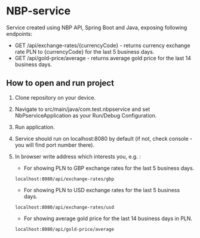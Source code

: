 # NBP-service
Service created using NBP API, Spring Boot and Java, exposing following endpoints:
- GET /api/exchange-rates/{currencyCode} - returns currency exchange rate PLN to {currencyCode} for the last 5 business days.
- GET /api/gold-price/average - returns average gold price for the last 14 business days.

## How to open and run project
1. Clone repository on your device.
2. Navigate to src/main/java/com.test.nbpservice and set NbPserviceApplication as your Run/Debug Configuration.
3. Run application.
4. Service should run on localhost:8080 by default (if not, check console - you will find port number there).
5. In browser write address which interests you, e.g. :
    - For showing PLN to GBP exchange rates for the last 5 business days.
    
    ```
    localhost:8080/api/exchange-rates/gbp
    ```

    - For showing PLN to USD exchange rates for the last 5 business days.
    
    ```
    localhost:8080/api/exchange-rates/usd
    ```

    - For showing average gold price for the last 14 business days in PLN.
    ```
    localhost:8080/api/gold-price/average
    ```
